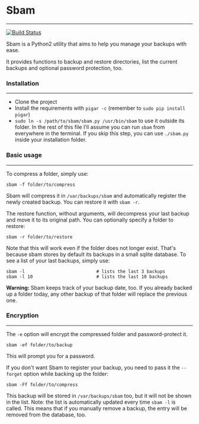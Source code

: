 # Sbam
---
[![Build Status](https://travis-ci.org/d33pcode/sbam.svg?branch=master)](https://travis-ci.org/d33pcode/sbam)

Sbam is a Python2 utility that aims to help you manage your backups with ease.

It provides functions to backup and restore directories, list the current backups and optional password protection, too.


### Installation
---
- Clone the project
- Install the requirements with `pigar -c` (remember to `sudo pip install pigar`)
- `sudo ln -s /path/to/sbam/sbam.py /usr/bin/sbam` to use it outside its folder. In the rest of this file I'll assume you can run `sbam` from everywhere in the terminal. If you skip this step, you can use `./sbam.py` inside your installation folder.

### Basic usage
---

To compress a folder, simply use:
```
sbam -f folder/to/compress
```
Sbam will compress it in `/var/backups/sbam` and automatically register the newly created backup.
You can restore it with `sbam -r`.

The restore function, without arguments, will decompress your last backup and move it to its original path.
You can optionally specify a folder to restore:
```
sbam -r folder/to/restore
```
Note that this will work even if the folder does not longer exist. That's because sbam stores by default its backups in a small sqlite database.
To see a list of your last backups, simply use:
```
sbam -l                           # lists the last 3 backups
sbam -l 10                        # lists the last 10 backups
```
**Warning:** Sbam keeps track of your backup date, too. If you already backed up a folder today, any other backup of that folder will replace the previous one.


### Encryption
---
The `-e` option will encrypt the compressed folder and password-protect it.
```
sbam -ef folder/to/backup
```
This will prompt you for a password.

If you don't want Sbam to register your backup, you need to pass it the `--forget` option while backing up the folder:
```
sbam -Ff folder/to/compress
```
This backup will be stored in `/var/backups/sbam` too, but it will not be shown in the list.
Note: the list is automatically updated every time `sbam -l` is called. This means that if you manually remove a backup, the entry will be removed from the database, too.
